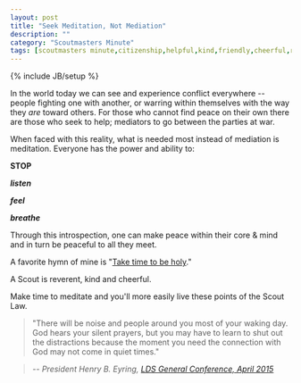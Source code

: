 ```yaml
---
layout: post
title: "Seek Meditation, Not Mediation"
description: ""
category: "Scoutmasters Minute"
tags: [scoutmasters minute,citizenship,helpful,kind,friendly,cheerful,reverent,anatomy of peace,scout law,meditate,peace,conflict]
---
```

{% include JB/setup %}

In the world today we can see and experience conflict everywhere -- people fighting one with another, or warring within themselves with the way they _are_ toward others. For those who cannot find peace on their own there are those who seek to help; mediators to go between the parties at war.

When faced with this reality, what is needed most instead of mediation is meditation. Everyone has the power and ability to:

**STOP**


**_listen_**


**_feel_**


**_breathe_**

Through this introspection, one can make peace within their core & mind and in turn be peaceful to all they meet.

A favorite hymn of mine is "[Take time to be holy](https://www.lds.org/music/text/other/take-time-to-be-holy-dickman?lang=eng)."

A Scout is reverent, kind and cheerful.

Make time to meditate and you'll more easily live these points of the Scout Law.

>"There will be noise and people around you most of your waking day. God hears your silent prayers, but you may have to learn to shut out the distractions because the moment you need the connection with God may not come in quiet times."

> _-- President Henry B. Eyring, [LDS General Conference, April 2015](https://www.lds.org/general-conference/2015/04/priesthood-and-personal-prayer?lang=eng)_
